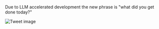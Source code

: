 Due to LLM accelerated development the new phrase is "what did you get done today?"


![Tweet image](/asset/crosspoast/GsNONNya4AA8Vso.jpg)

